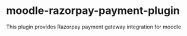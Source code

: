 # moodle-razorpay-payment-plugin
This plugin provides Razorpay payment gateway integration for moodle

